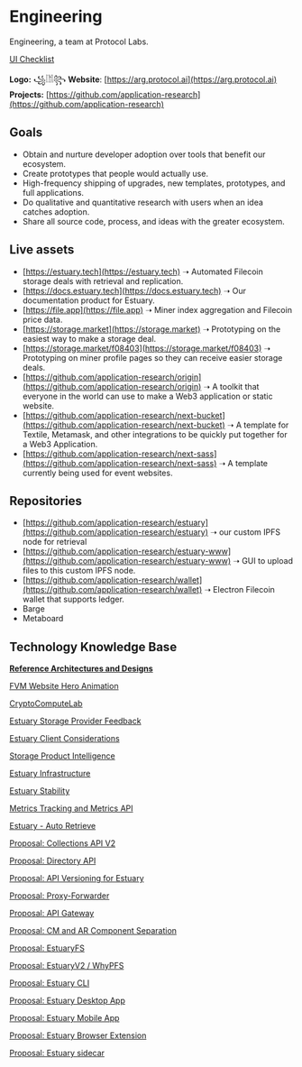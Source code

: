 # Engineering

Engineering, a team at Protocol Labs.

[UI Checklist](Engineering%2079de97f03a7e4b27b5d76c2520acc7ae/UI%20Checklist%205d518bc189994fa1b2c438a9df614b9a.md)

**Logo:** ꧁𓀨꧂
**Website**: [https://arg.protocol.ai](https://arg.protocol.ai) 
**Projects:** [https://github.com/application-research](https://github.com/application-research) 

## Goals

- Obtain and nurture developer adoption over tools that benefit our ecosystem.
- Create prototypes that people would actually use.
- High-frequency shipping of upgrades, new templates, prototypes, and full applications.
- Do qualitative and quantitative research with users when an idea catches adoption.
- Share all source code, process, and ideas with the greater ecosystem.

## Live assets

- [https://estuary.tech](https://estuary.tech) ➝ Automated Filecoin storage deals with retrieval and replication.
- [https://docs.estuary.tech](https://docs.estuary.tech) ➝ Our documentation product for Estuary.
- [https://file.app](https://file.app) ➝ Miner index aggregation and Filecoin price data.
- [https://storage.market](https://storage.market) ➝ Prototyping on the easiest way to make a storage deal.
- [https://storage.market/f08403](https://storage.market/f08403) ➝ Prototyping on miner profile pages so they can receive easier storage deals.
- [https://github.com/application-research/origin](https://github.com/application-research/origin) ➝ A toolkit that everyone in the world can use to make a Web3 application or static website.
- [https://github.com/application-research/next-bucket](https://github.com/application-research/next-bucket) ➝ A template for Textile, Metamask, and other integrations to be quickly put together for a Web3 Application.
- [https://github.com/application-research/next-sass](https://github.com/application-research/next-sass) ➝ A template currently being used for event websites.

## Repositories

- [https://github.com/application-research/estuary](https://github.com/application-research/estuary) ➝ our custom IPFS node for retrieval
- [https://github.com/application-research/estuary-www](https://github.com/application-research/estuary-www) ➝ GUI to upload files to this custom IPFS node.
- [https://github.com/application-research/wallet](https://github.com/application-research/wallet) ➝ Electron Filecoin wallet that supports ledger.
- Barge
- Metaboard


## Technology Knowledge Base

[**Reference Architectures and Designs**](Engineering%2079de97f03a7e4b27b5d76c2520acc7ae/Reference%20Architectures%20and%20Designs%2048971c708b444590822f6646478aadc0.md)

[FVM Website Hero Animation](Engineering%2079de97f03a7e4b27b5d76c2520acc7ae/FVM%20Website%20Hero%20Animation%2036ec2053f05e4f0d99c6163d74ccada0.md)

[CryptoComputeLab](https://www.notion.so/CryptoComputeLab-250c490810fb4418aad5131015b4902f)

[Estuary Storage Provider Feedback](Engineering%2079de97f03a7e4b27b5d76c2520acc7ae/Estuary%20Storage%20Provider%20Feedback%20c443a6db9a3d4b3db8e46ad2a9d78e4a.md)

[Estuary Client Considerations](Engineering%2079de97f03a7e4b27b5d76c2520acc7ae/Estuary%20Client%20Considerations%20677e228f8378462190e0ae401fdf01a3.md)

[Storage Product Intelligence](https://www.notion.so/Storage-Product-Intelligence-380ee833f4bd4a569b68b587988fc331)

[Estuary Infrastructure](Engineering%2079de97f03a7e4b27b5d76c2520acc7ae/Estuary%20Infrastructure%2040ddc4cd518d478a81b76f5c0df1a276.md)

[Estuary Stability ](Engineering%2079de97f03a7e4b27b5d76c2520acc7ae/Estuary%20Stability%204bf65cbeac8348018cee21aba824b31f.md)

[Metrics Tracking and Metrics API](Engineering%2079de97f03a7e4b27b5d76c2520acc7ae/Metrics%20Tracking%20and%20Metrics%20API%20ea3da497096e4e4580c38a6a057b274f.md)

[Estuary - Auto Retrieve](Engineering%2079de97f03a7e4b27b5d76c2520acc7ae/Estuary%20-%20Auto%20Retrieve%209b1cd478bf26448882623fabc0c9a833.md)

[Proposal: Collections API V2](Engineering%2079de97f03a7e4b27b5d76c2520acc7ae/Proposal%20Collections%20API%20V2%204a94dec4fdbb44ad81badc297fe9f567.md)

[Proposal: Directory API](Engineering%2079de97f03a7e4b27b5d76c2520acc7ae/Proposal%20Directory%20API%20ce8fe075d06349a3a104b1bcbaeee396.md)

[Proposal: API Versioning for Estuary](Engineering%2079de97f03a7e4b27b5d76c2520acc7ae/Proposal%20API%20Versioning%20for%20Estuary%20e928cc99d7d748e7a90654ade8c873d6.md)

[Proposal: Proxy-Forwarder](Engineering%2079de97f03a7e4b27b5d76c2520acc7ae/Proposal%20Proxy-Forwarder%20bf65c8b82d9f4e13b49728a99e228e90.md)

[Proposal: API Gateway](Engineering%2079de97f03a7e4b27b5d76c2520acc7ae/Proposal%20API%20Gateway%20179b82bf93d442cf8e88d6c39f1870f9.md)

[Proposal: CM and AR Component Separation](Engineering%2079de97f03a7e4b27b5d76c2520acc7ae/Proposal%20CM%20and%20AR%20Component%20Separation%20e6576fb3ec584ba989f6aad211c7a414.md)

[Proposal: EstuaryFS](Engineering%2079de97f03a7e4b27b5d76c2520acc7ae/Proposal%20EstuaryFS%208323bd2714344d2f9d36df00a4ac7c3e.md)

[Proposal: EstuaryV2 / WhyPFS](Engineering%2079de97f03a7e4b27b5d76c2520acc7ae/Proposal%20EstuaryV2%20WhyPFS%2047c27f73af4047d8b98158c5b2da7611.md)

[Proposal: Estuary CLI](Engineering%2079de97f03a7e4b27b5d76c2520acc7ae/Proposal%20Estuary%20CLI%209b8a676e30974baab99589e7ab4aa1b8.md)

[Proposal: Estuary Desktop App](Engineering%2079de97f03a7e4b27b5d76c2520acc7ae/Proposal%20Estuary%20Desktop%20App%20ac56304cfa6a47189885bba0192bcf1f.md)

[Proposal: Estuary Mobile App](Engineering%2079de97f03a7e4b27b5d76c2520acc7ae/Proposal%20Estuary%20Mobile%20App%20f34e3a6589374af0bacbd4c6c9705ba8.md)

[Proposal: Estuary Browser Extension](Engineering%2079de97f03a7e4b27b5d76c2520acc7ae/Proposal%20Estuary%20Browser%20Extension%20825184d3ca624aaea5b55495c8ca36f7.md)

[Proposal: Estuary sidecar](Engineering%2079de97f03a7e4b27b5d76c2520acc7ae/Proposal%20Estuary%20sidecar%20c43c13e5048e41a98ba0f32e178485a8.md)